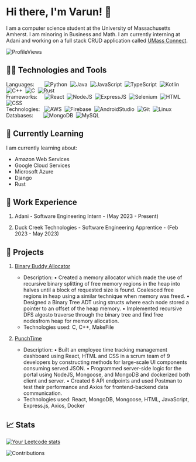 # Hi there, I'm Varun! 👋

I am a computer science student at the University of Massachusetts Amherst. I am minoring in Business and Math. I am currently interning at Adani and working on a full stack CRUD application called [UMass Connect](https://github.com/vgandhi13/UMassConnect).

<p align="left"> <img src="https://komarev.com/ghpvc/?username=vgandhi13&label=Profile%20views&color=0e75b6&style=flat" alt="ProfileViews" /> </p>

## 🧑‍💻 Technologies and Tools

Languages: 
&nbsp;
&nbsp;
&nbsp;
![Python](https://img.shields.io/badge/-Python-3776AB?style=flat&logo=python&logoColor=white)&nbsp;
![Java](https://img.shields.io/badge/-Java-e32802?style=flat&logo=Java&logoColor=orange&logoColor=white)&nbsp;
![JavaScript](https://img.shields.io/badge/-JavaScript-F7DF1E?style=flat&logo=javascript&logoColor=white)&nbsp;
![TypeScript](https://img.shields.io/badge/-TypeScript-3178C6?style=flat&logo=typescript&logoColor=white)&nbsp;
![Kotlin](https://img.shields.io/badge/-Kotlin-7F52FF?style=flat&logo=kotlin&logoColor=white)&nbsp;
![C++](https://img.shields.io/badge/-C++-00599C?style=flat&logo=C%2B%2B&logoColor=white)&nbsp;
![C](https://img.shields.io/badge/-C-00599C?style=flat&logo=C&logoColor=white)&nbsp;
![Rust](https://img.shields.io/badge/rust-%23000000.svg?style=for-the-badge&logo=rust&logoColor=white)\
Frameworks:
&nbsp;
&nbsp;
![React](https://img.shields.io/badge/-React-61DAFB?style=flat&logo=react&logoColor=white)&nbsp;
![NodeJS](https://img.shields.io/badge/-NodeJS-339933?style=flat&logo=nodedotjs&logoColor=white)&nbsp;
![ExpressJS](https://img.shields.io/badge/-Express-000000?style=flat&logo=express&logoColor=white)&nbsp;
![Selenium](https://img.shields.io/badge/-Selenium-339933?style=flat&logo=selenium&logoColor=white)&nbsp;
![HTML](https://img.shields.io/badge/-HTML-E34F26?style=flat&logo=HTML5&logoColor=white)&nbsp;
![CSS](https://img.shields.io/badge/-CSS-1572B6?style=flat&logo=CSS3&logoColor=1572B6&logoColor=white)&nbsp;\
Technologies:
&nbsp;
![AWS](https://img.shields.io/badge/-AWS-232F3E?style=flat&logo=AmazonAWS&logoColor=white)&nbsp;
![Firebase](https://img.shields.io/badge/-Firebase-FFCA28?style=flat&logo=firebase&logoColor=white)&nbsp;
![AndroidStudio](https://img.shields.io/badge/-Android%20Studio-3FA037?style=flat&logo=androidstudio&logoColor=white)&nbsp;
![Git](https://img.shields.io/badge/-Git-F05032?style=flat&logo=git&logoColor=white)&nbsp;
![Linux](https://img.shields.io/badge/-Linux-FFCA28?style=flat&logo=linux&logoColor=black)&nbsp;\
Databases:
&nbsp;
&nbsp;
&nbsp;
![MongoDB](https://img.shields.io/badge/-MongoDB-47A248?style=flat&logo=mongodb&logoColor=white)&nbsp;
![MySQL](https://img.shields.io/badge/-MySQL-4479A1?style=flat&logo=mysql&logoColor=white)&nbsp;

## 🌱 Currently Learning

I am currently learning about:

- Amazon Web Services
- Google Cloud Services
- Microsoft Azure
- Django
- Rust

## 💼 Work Experience
1. Adani - Software Engineering Intern - (May 2023 - Present)

2. Duck Creek Technologies - Software Engineering Apprentice - (Feb 2023 - May 2023)

## 🚀 Projects

1. [Binary Buddy Allocator](https://github.com/vgandhi13/Extension-of-Memory-Allocator---Binary-Buddy-Allocator)
   - Description: 
   • Created a memory allocator which made the use of recursive binary splitting of free memory regions in the heap into halves
   until a block of requested size is found. Coalesced free regions in heap using a similar technique when memory was freed.
   • Designed a Binary Tree ADT using structs where each node stored a pointer to an offset of the heap memory.
   • Implemented recursive DFS algosto traverse through the binary tree and find free nodesfrom heap for memory allocation.
   - Technologies used: C, C++, MakeFile

2. [PunchTime](https://github.com/atdykema/EmployeeTimeTracker-CS320)
   - Description:
   • Built an employee time tracking management dashboard using React, HTML and CSS in a scrum team of 9 developers by 
   constructing methods for large-scale UI components consuming served JSON.
   • Programmed server-side logic for the portal using NodeJS, Mongoose, and MongoDB and dockerized both client and server.
   • Created 6 API endpoints and used Postman to test their performance and Axios for frontend-backend data communication.
   - Technologies used: React, MongoDB, Mongoose, HTML, JavaScript, Express.js, Axios, Docker
<!-- 
## 📫 How to Reach Me

[Include your contact information, such as email address, LinkedIn profile, or any other preferred method of communication.] -->

## 📈 Stats

[![Your Leetcode stats](https://leetcode.card.workers.dev/?username=gandhivarun&style=dark&font=Garamond&extension=activity)](https://leetcode.com/gandhivarun/)

<!--![Your GitHub stats](https://github-readme-stats.vercel.app/api?username=vgandhi13&show_icons=true&theme=dark)     - line 1
![Top Languages](https://github-readme-stats.vercel.app/api/top-langs/?username=vgandhi13&layout=compact&hide=html&theme=dark)   - line2 -->
![Contributions](https://github-readme-streak-stats.herokuapp.com/?user=vgandhi13&theme=dark)

<!-- ## 🌐 Connect with Me REMOVE THIS

[LinkedIn](https://www.linkedin.com/in/your-profile)
[Twitter](https://twitter.com/your-handle)
[Personal Website](https://www.yourwebsite.com)
 -->
